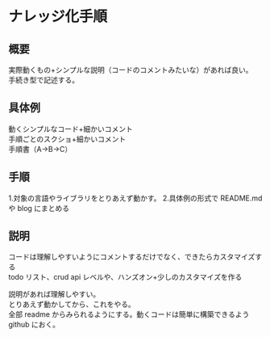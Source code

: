 # ナレッジ化手順

## 概要

実際動くもの+シンプルな説明（コードのコメントみたいな）があれば良い。  
手続き型で記述する。

## 具体例

動くシンプルなコード+細かいコメント  
手順ごとのスクショ+細かいコメント  
手順書（A→B→C）

## 手順

1.対象の言語やライブラリをとりあえず動かす。 2.具体例の形式で README.md や blog にまとめる

## 説明

コードは理解しやすいようにコメントするだけでなく、できたらカスタマイズする  
todo リスト、crud api レベルや、ハンズオン+少しのカスタマイズを作る

説明があれば理解しやすい。  
とりあえず動かしてから、これをやる。  
全部 readme からみられるようにする。動くコードは簡単に構築できるよう github におく。  

